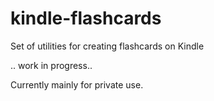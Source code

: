 # kindle-flashcards
Set of utilities for  creating flashcards on Kindle

.. work in progress..

Currently mainly for private use.
